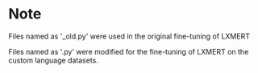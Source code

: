 # Note

Files named as '<filename>_old.py' were used in the original fine-tuning of LXMERT

Files named as '<filename>.py' were modified for the fine-tuning of LXMERT on the custom language datasets.
